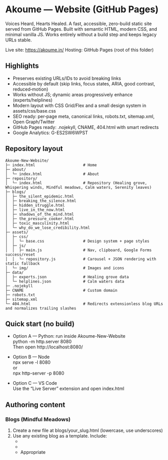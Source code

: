 # Akoume — Website (GitHub Pages)

Voices Heard, Hearts Healed. A fast, accessible, zero-build static site served from GitHub Pages. Built with semantic HTML, modern CSS, and minimal vanilla JS. Works entirely without a build step and keeps legacy URLs stable.

Live site: https://akoume.in/
Hosting: GitHub Pages (root of this folder)

## Highlights

- Preserves existing URLs/IDs to avoid breaking links
- Accessible by default (skip links, focus states, ARIA, good contrast, reduced‑motion)
- Works without JS; dynamic areas progressively enhance (experts/helplines)
- Modern layout with CSS Grid/Flex and a small design system in assets/css/base.css
- SEO ready: per‑page meta, canonical links, robots.txt, sitemap.xml, Open Graph/Twitter
- GitHub Pages ready: .nojekyll, CNAME, 404.html with smart redirects
- Google Analytics: G-ES2SW6WPST

## Repository layout

```
Akoume-New-Website/
├─ index.html                     # Home
├─ about/
│  └─ index.html                  # About
├─ repository/
│  └─ index.html                  # Repository (Healing grove, Whispering winds, Mindful meadows, Calm waters, Serenity leaves)
├─ blogs/
│  ├─ the_silent_epidemic.html
│  ├─ breaking_the_silence.html
│  ├─ hidden_struggle.html
│  ├─ live_in_the_now.html
│  ├─ shadows_of_the_mind.html
│  ├─ the_pressure_cooker.html
│  ├─ toxic_masculinity.html
│  └─ why_do_we_lose_credibility.html
├─ assets/
│  ├─ css/
│  │  └─ base.css                 # Design system + page styles
│  ├─ js/
│  │  ├─ main.js                  # Nav, clipboard, Google Forms success/reset
│  │  └─ repository.js            # Carousel + JSON rendering with static fallback
│  └─ img/                        # Images and icons
├─ data/
│  ├─ experts.json                # Healing grove data
│  └─ helplines.json              # Calm waters data
├─ .nojekyll
├─ CNAME                          # Custom domain
├─ robots.txt
├─ sitemap.xml
└─ 404.html                       # Redirects extensionless blog URLs and normalizes trailing slashes
```

## Quick start (no build)

- Option A — Python: run inside Akoume-New-Website  
  python -m http.server 8080  
  Then open http://localhost:8080/

- Option B — Node  
  npx serve -l 8080  
  or  
  npx http-server -p 8080

- Option C — VS Code  
  Use the “Live Server” extension and open index.html

## Authoring content

### Blogs (Mindful Meadows)

1) Create a new file at blogs/your_slug.html (lowercase, use underscores)  
2) Use any existing blog as a template. Include:
   - <link rel="stylesheet" href="../assets/css/base.css">
   - <script src="../assets/js/main.js" defer></script>
   - Appropriate <title>, meta description, Open Graph/Twitter, and a canonical link  
3) Add a card link on repository/index.html under the “Mindful Meadows” carousel  
4) Optionally add the new URL to sitemap.xml (see “SEO and discovery”)  
5) Place any images in assets/img and reference with ../assets/img/...

### Experts (Healing grove)

- Preferred: update data/experts.json. repository.js will render cards at runtime.
- Also keep the static fallback cards in repository/index.html reasonably in sync for robustness.
- Image filenames referenced by JSON must exist in assets/img.
- Fields supported: name, title, age, experience, contact, email, fee, availability, linkedin, image.

### Helplines (Calm waters)

- Preferred: update data/helplines.json; static fallback rows exist in repository/index.html.
- Fields: name, timing, contact, description.

## Accessibility and UX

- Semantic landmarks and headings; keyboard‑friendly mobile nav
- Visible focus and improved color contrast
- Respects prefers-reduced-motion
- Alt text for meaningful images; decorative images should be empty alt=""

## Performance

- Minimal JS and no client framework
- Optimized images; lazy load where appropriate
- Small, reusable CSS via CSS variables; cache‑friendly file layout

## SEO and discovery

- Each page sets title, description, canonical, and OG/Twitter tags.
- robots.txt at /robots.txt and sitemap at /sitemap.xml are included.
- Directory URLs: about/ and repository/ are the canonical forms. The 404 page normalizes /about and /repository to include trailing slashes.
- When adding a blog:
  1) Use the canonical .html URL (e.g., https://akoume.in/blogs/my_post.html)
  2) Add a <url> entry in sitemap.xml with <loc> and <lastmod> (YYYY-MM-DD)

## Deployment (GitHub Pages)

1) Push the contents of Akoume-New-Website to the branch configured for Pages (usually main, root).  
2) In GitHub → Settings → Pages:
   - Source: Deploy from a branch
   - Branch: main (root)
3) Custom domain:
   - This repo uses the apex domain akoume.in. Ensure the CNAME file contains exactly “akoume.in”.
   - DNS: point akoume.in to GitHub Pages (A/ALIAS records) and point www.akoume.in to akoume.in (CNAME).
4) After deploy, verify:
   - https://akoume.in/ returns 200
   - /about and /repository redirect to their trailing-slash versions
   - /blogs/<slug> without .html redirects to /blogs/<slug>.html

## Maintenance

- Analytics: The GA property G-ES2SW6WPST is included in index.html, about/index.html, repository/index.html, and each blog template as needed.
- Forms: Contact and Newsletter post to Google Forms. To rotate forms, update the action attributes in the forms on index.html and repository/index.html.
- JS:
  - assets/js/main.js handles navigation, copy-to-clipboard, and form success/reset via hidden iframes.
  - assets/js/repository.js powers carousels and data-driven sections with graceful fallback.

## Release checklist

- Update sitemap.xml lastmod dates for changed pages
- Confirm robots.txt points to the sitemap URL
- Keep CNAME in sync with the domain you serve
- Manually spot-check key pages and links (Home, About, Repository, a few blogs)

## Contributing

- Open issues and PRs are welcome. Keep HTML semantic, CSS modular, and JS minimal.
- Preserve existing URLs and IDs where possible to avoid breaking inbound links.

## License and content

- Unless otherwise noted, website content is © 2025 Akoume. All rights reserved.
- No explicit open-source license is included for the code; contact the maintainers if you need a reuse exception.

## Contact

care.akoume@gmail.com  
+91 964 745 3255